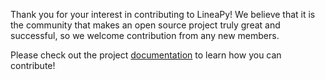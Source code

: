 Thank you for your interest in contributing to LineaPy! We believe that it is the community that makes an open source project truly great and successful, so we welcome contribution from any new members.

Please check out the project [documentation](https://docs.lineapy.org/en/main/guides/contribute/index.html) to learn how you can contribute!
